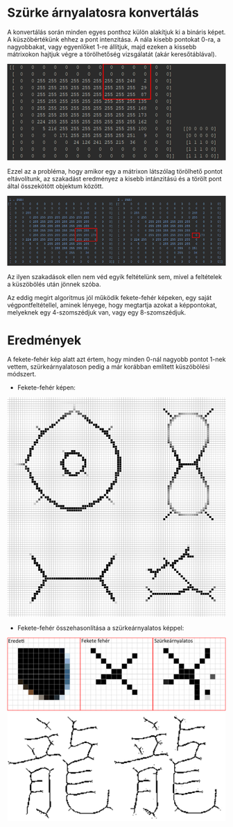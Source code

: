 # Szürke árnyalatosra konvertálás

A konvertálás során minden egyes ponthoz külön alakítjuk ki a bináris képet. A küszöbértékünk ehhez a pont intenzitása.
A nála kisebb pontokat 0-ra, a nagyobbakat, vagy egyenlőket 1-re állítjuk, majd ezeken a kissebb mátrixokon hajtjuk 
végre a törölhetőség vizsgálatát (akár keresőtáblával).

![alt text](issue/5.png "Konvertálás")

Ezzel az a probléma, hogy amikor egy a mátrixon látszólag törölhető pontot eltávolítunk, az szakadást eredményez a 
kisebb intánzitású és a törölt pont által összekötött objektum között.

![alt text](issue/4.png "Leszakadás")

Az ilyen szakadások ellen nem véd egyik feltételünk sem, mivel a feltételek a küszöbölés után jönnek szóba.

Az eddig megírt algoritmus jól működik fekete-fehér képeken, egy saját végpontfeltétellel, aminek lényege, hogy 
megtartja azokat a képpontokat, melyeknek egy 4-szomszédjuk van, vagy egy 8-szomszédjuk.

# Eredmények

A fekete-fehér kép alatt azt értem, hogy minden 0-nál nagyobb pontot 1-nek vettem, szürkeárnyalatoson pedig
 a már korábban említett küszöbölési módszert.

* Fekete-fehér képen:

![alt text](issue/2.png "Példa2")

* Fekete-fehér összehasonlítása a szürkeárnyalatos képpel:

![alt text](issue/3.png "Példa")
![alt text](issue/1.png "Példa2")